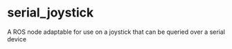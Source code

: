 # serial_joystick
A ROS node adaptable for use on a joystick that can be queried over a serial device
